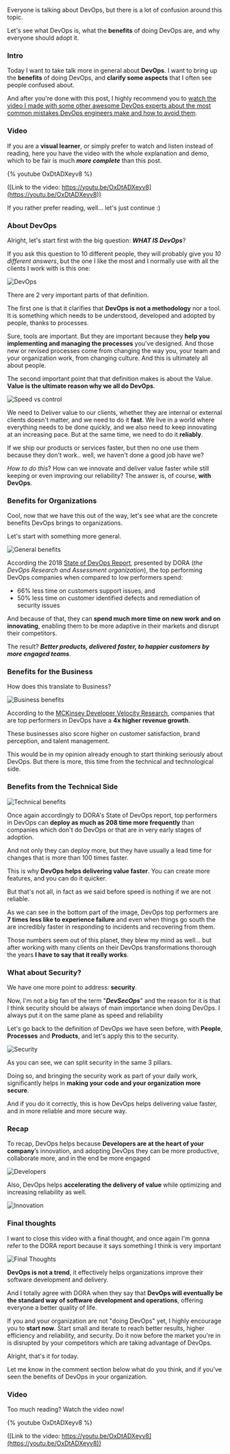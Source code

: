 Everyone is talking about DevOps, but there is a lot of confusion around this topic.

Let's see what DevOps is, what the __benefits__ of doing DevOps are, and why everyone should adopt it.

### Intro

Today I want to take talk more in general about __DevOps__. I want to bring up the __benefits__ of doing DevOps, and __clarify some aspects__ that I often see people confused about. 

And after you're done with this post, I highly recommend you to [watch the video I made with some other awesome DevOps experts about the most common mistakes DevOps engineers make and how to avoid them](https://youtu.be/LrQRpiPjIwc).

### Video

If you are a __visual learner__, or simply prefer to watch and listen instead of reading, here you have the video with the whole explanation and demo, which to be fair is much ___more complete___ than this post.

{% youtube OxDtADXeyv8 %}

([Link to the video: https://youtu.be/OxDtADXeyv8](https://youtu.be/OxDtADXeyv8))

If you rather prefer reading, well... let's just continue :)

### About DevOps

Alright, let's start first with the big question:  ___WHAT IS DevOps___?

If you ask this question to 10 different people, they will probably give you _10 different answers_, but the one I like the most and I normally use with all the clients I work with is this one:

![DevOps](https://dev-to-uploads.s3.amazonaws.com/i/jzwk2mnzyljgnx8ov7y9.png)

There are 2 very important parts of that definition.

The first one is that it clarifies that __DevOps is not a methodology__ nor a tool. It is something which needs to be understood, developed and adopted by people, thanks to processes.

Sure, tools are important. But they are important because they __help you implementing and managing the processes__ you've designed. And those new or revised processes come from changing the way you, your team and your organization work, from changing culture. And this is ultimately all about people.

The second important point that that definition makes is about the Value. __Value is the ultimate reason why we all do DevOps__. 

![Speed vs control](https://dev-to-uploads.s3.amazonaws.com/i/ckc1lwftya6jnq68l944.png)

We need to Deliver value to our clients, whether they are internal or external clients doesn't matter, and we need to do it __fast__. We live in a world where everything needs to be done quickly, and we also need to keep innovating at an increasing pace. But at the same time, we need to do it __reliably__.

If we ship our products or services faster, but then no one use them because they don't work.. well, we haven't done a good job have we?

_How to do this_? How can we innovate and deliver value faster while still keeping or even improving our reliability? The answer is, of course, __with DevOps__.

### Benefits for Organizations

Cool, now that we have this out of the way, let's see what are the concrete benefits DevOps brings to organizations.

Let's start with something more general.

![General benefits](https://dev-to-uploads.s3.amazonaws.com/i/t3z61nj2dsuj95o2br31.png)

According the 2018 [State of DevOps Report](https://www.devops-research.com/research.html#reports), presented by DORA (_the DevOps Research and Assessment organization_), the top performing DevOps companies when compared to low performers spend:

- 66% less time on customers support issues, and 
- 50% less time on customer identified defects and remediation of security issues

And because of that, they can __spend much more time on new work and on innovating__, enabling them to be more adaptive in their markets and disrupt their competitors.

The result? ___Better products, delivered faster, to happier customers by more engaged teams___.

### Benefits for the Business

How does this translate to Business?

![Business benefits](https://dev-to-uploads.s3.amazonaws.com/i/mwkilwg6pq9n0idandbp.png)

According to the [MCKinsey Developer Velocity Research](https://www.mckinsey.com/industries/technology-media-and-telecommunications/our-insights/developer-velocity-how-software-excellence-fuels-business-performance#), companies that are top performers in DevOps have a __4x higher revenue growth__.

These businesses also score higher on customer satisfaction, brand perception, and talent management.

This would be in my opinion already enough to start thinking seriously about DevOps. But there is more, this time from the technical and technological side.

### Benefits from the Technical Side

![Technical benefits](https://dev-to-uploads.s3.amazonaws.com/i/q7mvi39k08gekmpllefs.png)

Once again accordingly to DORA's State of DevOps report, top performers in DevOps can __deploy as much as 208 time more frequently__ than companies which don't do DevOps or that are in very early stages of adoption.

And not only they can deploy more, but they have usually a lead time for changes that is more than 100 times faster.

This is why __DevOps helps delivering value faster__. You can create more features, and you can do it quicker.

But that's not all, in fact as we said before speed is nothing if we are not reliable.

As we can see in the bottom part of the image, DevOps top performers are __7 times less like to experience failure__ and even when things go south the are incredibly faster in responding to incidents and recovering from them.

Those numbers seem out of this planet, they blew my mind as well... but after working with many clients on their DevOps transformations thorough the years __I have to say that it really works__.

### What about Security?

We have one more point to address: __security__. 

Now, I'm not a big fan of the term "___DevSecOps___" and the reason for it is that I think security should be always of main importance when doing DevOps. I always put it on the same plane as speed and reliability

Let's go back to the definition of DevOps we have seen before, with __People__, __Processes__ and __Products__, and let's apply this to the security.

![Security](https://dev-to-uploads.s3.amazonaws.com/i/h9uqgs83gjobwi6upgwm.png)

As you can see, we can split security in the same 3 pillars.

Doing so, and bringing the security work as part of your daily work, significantly helps in __making your code and your organization more secure__.

And if you do it correctly, this is how DevOps helps delivering value faster, and in  more reliable and more secure way.

### Recap

To recap, DevOps helps because __Developers are at the heart of your company__’s innovation, and adopting DevOps they can be more productive, collaborate more, and in the end be more engaged

![Developers](https://dev-to-uploads.s3.amazonaws.com/i/dic6zobva7z8vzj3tfph.png)

Also, DevOps helps __accelerating the delivery of value__ while optimizing and increasing reliability as well.

![Innovation](https://dev-to-uploads.s3.amazonaws.com/i/6q5znqfnxh7inor7i3du.png)

### Final thoughts

I want to close this video with a final thought, and once again I'm gonna refer to the DORA report because it says something I think is very important

![Final Thoughts](https://dev-to-uploads.s3.amazonaws.com/i/ep08ievo7os2d2qfo382.png)

__DevOps is not a trend__, it effectively helps organizations improve their software development and delivery.

And I totally agree with DORA when they say that __DevOps will eventually be the standard way of software development and operations__, offering everyone a better quality of life.

If you and your organization are not "doing DevOps" yet, I highly encourage you to __start now__. Start small and iterate to reach better results, higher efficiency and reliability, and security. Do it now before the market you're in is disrupted by your competitors which are taking advantage of DevOps.

Alright, that's it for today.

Let me know in the comment section below what do you think, and if you've seen the benefits of DevOps in your organization.

### Video

Too much reading? Watch the video now!

{% youtube OxDtADXeyv8 %}

([Link to the video: https://youtu.be/OxDtADXeyv8](https://youtu.be/OxDtADXeyv8))